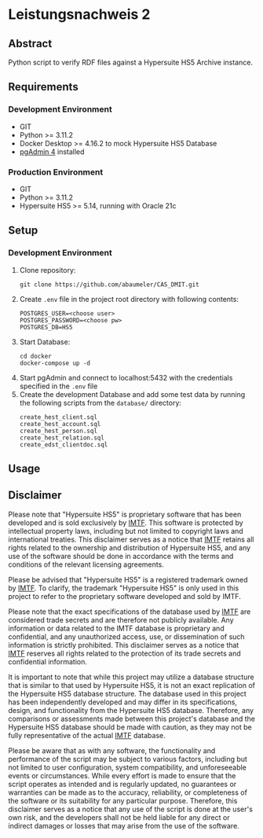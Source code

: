 # Leistungsnachweis 2

## Abstract

Python script to verify RDF files against a Hypersuite HS5 Archive instance.

## Requirements
### Development Environment
- GIT
- Python >= 3.11.2
- Docker Desktop >=  4.16.2 to mock Hypersuite HS5 Database
- [pgAdmin 4](https://www.pgadmin.org/) installed

### Production Environment
- GIT
- Python >= 3.11.2
- Hypersuite HS5 >= 5.14, running with Oracle 21c

## Setup
### Development Environment

1. Clone repository:
    ```shell
    git clone https://github.com/abaumeler/CAS_DMIT.git
    ```
2. Create `.env` file in the project root directory with following contents:
   ```shell
   POSTGRES_USER=<choose user>
   POSTGRES_PASSWORD=<choose pw>
   POSTGRES_DB=HS5
   ```
3. Start Database:
    ```shell
    cd docker
    docker-compose up -d
    ```
4. Start pgAdmin and connect to localhost:5432 with the credentials specified in the `.env` file
5. Create the development Database and add some test data by running the following scripts from the `database/` directory:
    ```shell
    create_hest_client.sql
    create_hest_account.sql
    create_hest_person.sql
    create_hest_relation.sql
    create_edst_clientdoc.sql
    ```

## Usage

## Disclaimer
Please note that "Hypersuite HS5" is proprietary software that has been developed and is sold exclusively by [IMTF](https://imtf.com/). This software is protected by intellectual property laws, including but not limited to copyright laws and international treaties. This disclaimer serves as a notice that [IMTF](https://imtf.com/) retains all rights related to the ownership and distribution of Hypersuite HS5, and any use of the software should be done in accordance with the terms and conditions of the relevant licensing agreements.

Please be advised that "Hypersuite HS5" is a registered trademark owned by [IMTF](https://imtf.com/). To clarify, the trademark "Hypersuite HS5" is only used in this project to refer to the proprietary software developed and sold by IMTF. 

Please note that the exact specifications of the database used by [IMTF](https://imtf.com/) are considered trade secrets and are therefore not publicly available. Any information or data related to the IMTF database is proprietary and confidential, and any unauthorized access, use, or dissemination of such information is strictly prohibited. This disclaimer serves as a notice that [IMTF](https://imtf.com/) reserves all rights related to the protection of its trade secrets and confidential information.

It is important to note that while this project may utilize a database structure that is similar to that used by Hypersuite HS5, it is not an exact replication of the Hypersuite HS5 database structure. The database used in this project has been independently developed and may differ in its specifications, design, and functionality from the Hypersuite HS5 database. Therefore, any comparisons or assessments made between this project's database and the Hypersuite HS5 database should be made with caution, as they may not be fully representative of the actual [IMTF](https://imtf.com/) database.

Please be aware that as with any software, the functionality and performance of the script may be subject to various factors, including but not limited to user configuration, system compatibility, and unforeseeable events or circumstances. While every effort is made to ensure that the script operates as intended and is regularly updated, no guarantees or warranties can be made as to the accuracy, reliability, or completeness of the software or its suitability for any particular purpose. Therefore, this disclaimer serves as a notice that any use of the script is done at the user's own risk, and the developers shall not be held liable for any direct or indirect damages or losses that may arise from the use of the software.